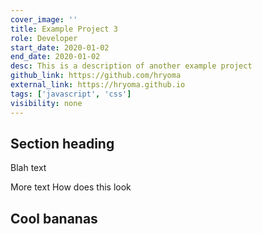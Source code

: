 ```yaml
---
cover_image: ''
title: Example Project 3
role: Developer
start_date: 2020-01-02
end_date: 2020-01-02
desc: This is a description of another example project
github_link: https://github.com/hryoma
external_link: https://hryoma.github.io
tags: ['javascript', 'css']
visibility: none
---
```


## Section heading

Blah text

More text
How does this look

## Cool bananas
